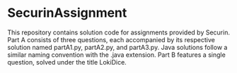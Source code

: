 # SecurinAssignment
This repository contains solution code for assignments provided by Securin. Part A consists of three questions, each accompanied by its respective solution named partA1.py, partA2.py, and partA3.py. Java solutions follow a similar naming convention with the .java extension. Part B features a single question, solved under the title LokiDice.
